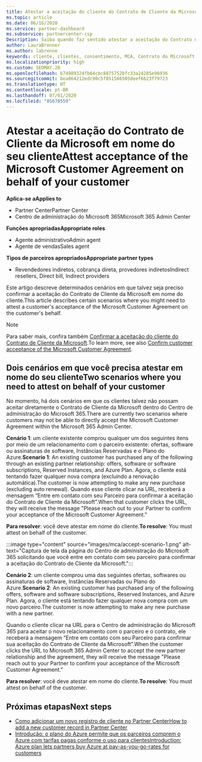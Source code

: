 ```yaml
---
title: Atestar a aceitação do cliente do Contrato de Cliente da Microsoft
ms.topic: article
ms.date: 06/16/2020
ms.service: partner-dashboard
ms.subservice: partnercenter-csp
Description: Saiba quando faz sentido atestar a aceitação do Contrato de Cliente da Microsoft em nome do seu cliente.
author: LauraBrenner
ms.author: labrenne
keywords: cliente, clientes, consentimento, MCA, Contrato do Microsoft Cloud, Contrato de Cliente da Microsoft, modelos de contrato do cliente, atestar aceitação
ms.localizationpriority: high
ms.custom: SEOMAY.20
ms.openlocfilehash: b74989324fb64cbc8875752bfc33a24285e96936
ms.sourcegitcommit: bea864212edc90c5f851566505deef6623f79723
ms.translationtype: HT
ms.contentlocale: pt-BR
ms.lasthandoff: 07/01/2020
ms.locfileid: "85678559"
---
```

# <a name="attest-acceptance-of-the-microsoft-customer-agreement-on-behalf-of-your-customer"></a><span data-ttu-id="d2cef-104">Atestar a aceitação do Contrato de Cliente da Microsoft em nome do seu cliente</span><span class="sxs-lookup"><span data-stu-id="d2cef-104">Attest acceptance of the Microsoft Customer Agreement on behalf of your customer</span></span>

<span data-ttu-id="d2cef-105">**Aplica-se a**</span><span class="sxs-lookup"><span data-stu-id="d2cef-105">**Applies to**</span></span>

- <span data-ttu-id="d2cef-106">Partner Center</span><span class="sxs-lookup"><span data-stu-id="d2cef-106">Partner Center</span></span>
- <span data-ttu-id="d2cef-107">Centro de administração do Microsoft 365</span><span class="sxs-lookup"><span data-stu-id="d2cef-107">Microsoft 365 Admin Center</span></span>

<span data-ttu-id="d2cef-108">**Funções apropriadas**</span><span class="sxs-lookup"><span data-stu-id="d2cef-108">**Appropriate roles**</span></span>

- <span data-ttu-id="d2cef-109">Agente administrativo</span><span class="sxs-lookup"><span data-stu-id="d2cef-109">Admin agent</span></span>
- <span data-ttu-id="d2cef-110">Agente de vendas</span><span class="sxs-lookup"><span data-stu-id="d2cef-110">Sales agent</span></span>

<span data-ttu-id="d2cef-111">**Tipos de parceiros apropriados**</span><span class="sxs-lookup"><span data-stu-id="d2cef-111">**Appropriate partner types**</span></span>

- <span data-ttu-id="d2cef-112">Revendedores indiretos, cobrança direta, provedores indiretos</span><span class="sxs-lookup"><span data-stu-id="d2cef-112">Indirect resellers, Direct bill, Indirect providers</span></span>

<span data-ttu-id="d2cef-113">Este artigo descreve determinados cenários em que talvez seja preciso confirmar a aceitação do Contrato de Cliente da Microsoft em nome do cliente.</span><span class="sxs-lookup"><span data-stu-id="d2cef-113">This article describes certain scenarios where you might need to attest a customer's acceptance of the Microsoft Customer Agreement on the customer's behalf.</span></span>

>[!NOTE]
><span data-ttu-id="d2cef-114">Para saber mais, confira também [Confirmar a aceitação do cliente do Contrato de Cliente da Microsoft](confirm-customer-agreement.md).</span><span class="sxs-lookup"><span data-stu-id="d2cef-114">To learn more, see also [Confirm customer acceptance of the Microsoft Customer Agreement](confirm-customer-agreement.md).</span></span>

## <a name="two-scenarios-where-you-need-to-attest-on-behalf-of-your-customer"></a><span data-ttu-id="d2cef-115">Dois cenários em que você precisa atestar em nome do seu cliente</span><span class="sxs-lookup"><span data-stu-id="d2cef-115">Two scenarios where you need to attest on behalf of your customer</span></span>

<span data-ttu-id="d2cef-116">No momento, há dois cenários em que os clientes talvez não possam aceitar diretamente o Contrato de Cliente da Microsoft dentro do Centro de administração do Microsoft 365.</span><span class="sxs-lookup"><span data-stu-id="d2cef-116">There are currently two scenarios where customers may not be able to directly accept the Microsoft Customer Agreement within the Microsoft 365 Admin Center.</span></span>

<span data-ttu-id="d2cef-117">**Cenário 1**: um cliente existente comprou qualquer um dos seguintes itens por meio de um relacionamento com o parceiro existente: ofertas, software ou assinaturas de software, Instâncias Reservadas e o Plano do Azure.</span><span class="sxs-lookup"><span data-stu-id="d2cef-117">**Scenario 1**: An existing customer has purchased any of the following through an existing partner relationship: offers, software or software subscriptions, Reserved Instances, and Azure Plan.</span></span> <span data-ttu-id="d2cef-118">Agora, o cliente está tentando fazer qualquer nova compra (excluindo a renovação automática).</span><span class="sxs-lookup"><span data-stu-id="d2cef-118">The customer is now attempting to make any new purchase (excluding auto renewal).</span></span> <span data-ttu-id="d2cef-119">Quando esse cliente clicar na URL, receberá a mensagem “Entre em contato com seu Parceiro para confirmar a aceitação do Contrato de Cliente da Microsoft”.</span><span class="sxs-lookup"><span data-stu-id="d2cef-119">When that customer clicks the URL, they will receive the message "Please reach out to your Partner to confirm your acceptance of the Microsoft Customer Agreement."</span></span>  

<span data-ttu-id="d2cef-120">**Para resolver**: você deve atestar em nome do cliente.</span><span class="sxs-lookup"><span data-stu-id="d2cef-120">**To resolve**: You must attest on behalf of the customer.</span></span>

:::image type="content" source="images/mca/accept-scenario-1.png" alt-text="Captura de tela da página do Centro de administração do Microsoft 365 solicitando que você entre em contato com seu parceiro para confirmar a aceitação do Contrato de Cliente da Microsoft.":::

<span data-ttu-id="d2cef-122">**Cenário 2**: um cliente comprou uma das seguintes ofertas, softwares ou assinaturas de software, Instâncias Reservadas ou Plano do Azure.</span><span class="sxs-lookup"><span data-stu-id="d2cef-122">**Scenario 2**: An existing customer has purchased any of the following offers, software and software subscriptions, Reserved Instances, and Azure Plan.</span></span> <span data-ttu-id="d2cef-123">Agora, o cliente está tentando fazer qualquer nova compra com um novo parceiro.</span><span class="sxs-lookup"><span data-stu-id="d2cef-123">The customer is now attempting to make any new purchase with a new partner.</span></span>

<span data-ttu-id="d2cef-124">Quando o cliente clicar na URL para o Centro de administração do Microsoft 365 para aceitar o novo relacionamento com o parceiro e o contrato, ele receberá a mensagem “Entre em contato com seu Parceiro para confirmar sua aceitação do Contrato de Cliente da Microsoft”.</span><span class="sxs-lookup"><span data-stu-id="d2cef-124">When the customer clicks the URL to Microsoft 365 Admin Center to accept the new partner relationship and the agreement, they will receive the message "Please reach out to your Partner to confirm your acceptance of the Microsoft Customer Agreement."</span></span>  

<span data-ttu-id="d2cef-125">**Para resolver**: você deve atestar em nome do cliente.</span><span class="sxs-lookup"><span data-stu-id="d2cef-125">**To resolve**: You must attest on behalf of the customer.</span></span>  

## <a name="next-steps"></a><span data-ttu-id="d2cef-126">Próximas etapas</span><span class="sxs-lookup"><span data-stu-id="d2cef-126">Next steps</span></span>

- [<span data-ttu-id="d2cef-127">Como adicionar um novo registro de cliente no Partner Center</span><span class="sxs-lookup"><span data-stu-id="d2cef-127">How to add a new customer record in Partner Center</span></span>](add-a-new-customer.md)
- [<span data-ttu-id="d2cef-128">Introdução: o plano do Azure permite que os parceiros comprem o Azure com tarifas pagas conforme o uso para clientes</span><span class="sxs-lookup"><span data-stu-id="d2cef-128">Introduction: Azure plan lets partners buy Azure at pay-as-you-go-rates for customers</span></span>](azure-plan-lp.md)
